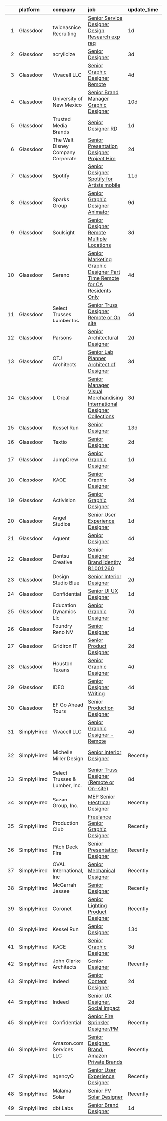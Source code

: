 

|    | platform    | company                            | job                                                                                                                                                                                                                                                                                                                                                                                                                                                                                                                                                                                                                                                                                                                                                                                                                                                                                                                                                                                             | update_time   | location             |
|---:|:------------|:-----------------------------------|:------------------------------------------------------------------------------------------------------------------------------------------------------------------------------------------------------------------------------------------------------------------------------------------------------------------------------------------------------------------------------------------------------------------------------------------------------------------------------------------------------------------------------------------------------------------------------------------------------------------------------------------------------------------------------------------------------------------------------------------------------------------------------------------------------------------------------------------------------------------------------------------------------------------------------------------------------------------------------------------------|:--------------|:---------------------|
|  1 | Glassdoor   | twiceasnice Recruiting             | [Senior Service Designer  Design Research exp req ](https://www.glassdoor.com/partner/jobListing.htm?pos=111&ao=1110586&s=58&guid=00000181e6e60ea0b3da0b230bd2d19a&src=GD_JOB_AD&t=SR&vt=w&ea=1&cs=1_7642e7ca&cb=1657436246013&jobListingId=1007993096743&cpc=1CBFC3E34E2A31FF&jrtk=3-0-1g7jec3m5jrp1801-1g7jec3mhgahd800-f62953fa4d842000--6NYlbfkN0AIiLXtwtv0BDns9BiY4ItblantFozdL6jLmLxNvS8mvpg6Fqe3Yr-xSIwWveCjPvSXHZCClMyabefYk-ZllP3_mUYNcFJNCmRK4ZCYVOBO-qCX7nWRYahLVI2QMN3sxHMQsftuY66r4NJGe6Q6835tiX0Da1emqWt0B3-ISY9tw6IVCvyOqO6SPGgdIUAty_dJxWkMpVSK02CemxX_v52QDdnFxwhotcM9muA735N0ZfkftkHlu2p4E3_mL20XAF5TUt72rMbDqRB0jtn6GK9hx6vhDYLMAH3qz20kHxj4YzL0oxrpcvOy5MmrxBIyAtrR3iPlWu7kSHaZq7bBL73S-KX2LoikqsAEinWljvnSeSnjgV-Llfs9F5YuFblygOFSs2hP5TbE67DLQAJWjIXuRuU4lCvxmc1v-e5oqsPmGCuuJ8UpmV-8-3dlEhMtv8mrgi2DWLB5vZNN0wplTyYlLAdVb3cwi56pG7EN5PROgq7k1dZU_uZtQQ0C6Q3TTqjMLUEnCh0JjQ%3D%3D)                                                                                        | 1d            | New York State       |
|  2 | Glassdoor   | acrylicize                         | [Senior Designer](https://www.glassdoor.com/partner/jobListing.htm?pos=119&ao=1136043&s=58&guid=00000181e6e60ea0b3da0b230bd2d19a&src=GD_JOB_AD&t=SR&vt=w&cs=1_8c0a98dd&cb=1657436246014&jobListingId=1007988509861&jrtk=3-0-1g7jec3m5jrp1801-1g7jec3mhgahd800-58400aceae098f31-)                                                                                                                                                                                                                                                                                                                                                                                                                                                                                                                                                                                                                                                                                                                | 3d            | New York, NY         |
|  3 | Glassdoor   | Vivacell LLC                       | [Senior Graphic Designer   Remote](https://www.glassdoor.com/partner/jobListing.htm?pos=120&ao=1136043&s=58&guid=00000181e6e60ea0b3da0b230bd2d19a&src=GD_JOB_AD&t=SR&vt=w&ea=1&cs=1_80b211da&cb=1657436246014&jobListingId=1007984754838&jrtk=3-0-1g7jec3m5jrp1801-1g7jec3mhgahd800-f0cd729d9d9d2403-)                                                                                                                                                                                                                                                                                                                                                                                                                                                                                                                                                                                                                                                                                          | 4d            | Remote               |
|  4 | Glassdoor   | University of New Mexico           | [Senior Brand Manager   Graphic Designer](https://www.glassdoor.com/partner/jobListing.htm?pos=130&ao=1136043&s=58&guid=00000181e6e60ea0b3da0b230bd2d19a&src=GD_JOB_AD&t=SR&vt=w&cs=1_58bd02d5&cb=1657436246020&jobListingId=1007971207117&jrtk=3-0-1g7jec3m5jrp1801-1g7jec3mhgahd800-3ac1ce1f360261dd-)                                                                                                                                                                                                                                                                                                                                                                                                                                                                                                                                                                                                                                                                                        | 10d           | Albuquerque, NM      |
|  5 | Glassdoor   | Trusted Media Brands               | [Senior Designer  RD](https://www.glassdoor.com/partner/jobListing.htm?pos=117&ao=1136043&s=58&guid=00000181e6e60ea0b3da0b230bd2d19a&src=GD_JOB_AD&t=SR&vt=w&cs=1_4a91fe09&cb=1657436246013&jobListingId=1007993180362&jrtk=3-0-1g7jec3m5jrp1801-1g7jec3mhgahd800-3c2b221159efd9b5-)                                                                                                                                                                                                                                                                                                                                                                                                                                                                                                                                                                                                                                                                                                            | 1d            | Remote               |
|  6 | Glassdoor   | The Walt Disney Company  Corporate | [Senior Presentation Designer  Project Hire ](https://www.glassdoor.com/partner/jobListing.htm?pos=113&ao=1136043&s=58&guid=00000181e6e60ea0b3da0b230bd2d19a&src=GD_JOB_AD&t=SR&vt=w&cs=1_d6ac250c&cb=1657436246013&jobListingId=1007989925388&jrtk=3-0-1g7jec3m5jrp1801-1g7jec3mhgahd800-1de0657edd51646a-)                                                                                                                                                                                                                                                                                                                                                                                                                                                                                                                                                                                                                                                                                    | 2d            | Glendale, CA         |
|  7 | Glassdoor   | Spotify                            | [Senior Designer   Spotify for Artists mobile](https://www.glassdoor.com/partner/jobListing.htm?pos=125&ao=1136043&s=58&guid=00000181e6e60ea0b3da0b230bd2d19a&src=GD_JOB_AD&t=SR&vt=w&cs=1_fadc6ec2&cb=1657436246014&jobListingId=1007968839312&jrtk=3-0-1g7jec3m5jrp1801-1g7jec3mhgahd800-82c7c41dc784247f-)                                                                                                                                                                                                                                                                                                                                                                                                                                                                                                                                                                                                                                                                                   | 11d           | New York, NY         |
|  8 | Glassdoor   | Sparks Group                       | [Senior Graphic Designer   Animator](https://www.glassdoor.com/partner/jobListing.htm?pos=112&ao=1110586&s=58&guid=00000181e6e60ea0b3da0b230bd2d19a&src=GD_JOB_AD&t=SR&vt=w&cs=1_b9242976&cb=1657436246013&jobListingId=1007975315302&cpc=9908D8D4413DBB8A&jrtk=3-0-1g7jec3m5jrp1801-1g7jec3mhgahd800-41725885c2123e6e--6NYlbfkN0CVbIAoVGlVV0muHIzlWY31dYj5hrVkKa7qBWZ-hZn3g-zWnitpxah_RyLopvrEJPKGNVHkP4BEyVMwjuCj-0kQffL8O75YF8LcwRPXfrlfXt27U6ifpEhiEyxhqDiTJ3L5CPoIR8Nex89J0sJcanQJ0W_vFzE4J9zHghBLIUbMvmGiRvbssW_pn9dZu94M6gcYRmFp4KPwbCDWinWLRPMIsDvBWIy6DcDjMNptuRcX1vmmHYLuq6QhsXx849fZf2Gqc6iS81nkGfeYa3rjT0mFLJBf8QZQhsOqTJOglvESF-jXN0T7896EQ9aPH8IJizcKudOT2nbqS_2nqOLz3Z4GQnQi_aruBIDkHlnjNeAEtCPLz5aFGml4RAd8mke72CaIPVF4ECIuw8lguY9k1vuua2_XT7Gg7jFplE2GqHAfBJdkekW4L_7ZfhXWsIJe7auHbdyNuOKKCYwevJ4T0MF7BMM88DJj4NUP0eWYTLO6rH3b5XeWia4mPTyGhe1JMuk%3D)                                                                                                                          | 9d            | McLean, VA           |
|  9 | Glassdoor   | Soulsight                          | [Senior Designer  Remote  Multiple Locations ](https://www.glassdoor.com/partner/jobListing.htm?pos=124&ao=1136043&s=58&guid=00000181e6e60ea0b3da0b230bd2d19a&src=GD_JOB_AD&t=SR&vt=w&ea=1&cs=1_81c802b5&cb=1657436246014&jobListingId=1007988607859&jrtk=3-0-1g7jec3m5jrp1801-1g7jec3mhgahd800-a980c64170e6ccf1-)                                                                                                                                                                                                                                                                                                                                                                                                                                                                                                                                                                                                                                                                              | 3d            | Chicago, IL          |
| 10 | Glassdoor   | Sereno                             | [Senior Marketing Graphic Designer  Part Time  Remote for CA Residents Only ](https://www.glassdoor.com/partner/jobListing.htm?pos=104&ao=1110586&s=58&guid=00000181e6e60ea0b3da0b230bd2d19a&src=GD_JOB_AD&t=SR&vt=w&ea=1&cs=1_e50150c0&cb=1657436246012&jobListingId=1007985634958&cpc=FB7E4A1762AE5BEC&jrtk=3-0-1g7jec3m5jrp1801-1g7jec3mhgahd800-40c671fa3148f82b--6NYlbfkN0CvOeNjp4XLn3k0qM_T7iPcYCHAOtwX2zm7IpN2zDQyNQLlNaZWkEqBRrjuxyApmnEaO8G-Q4jUxbGg5sHk4_cP2TCDV2Rviujf8rXObzkq0my3QX_NGNAWq3dCe3kU2jOEuF_nKQ58vSxI7krOuBgK6sBtPnkm8cw_y_-ppFC54An_y4E3rFWZdo0z6CLC-B7rzHLy5FVFX4UvJUhDCjyX679r9yOfTxA1cvWQBNSfTnzbbeavsSy-Cw08Ng5TAzMlH_I4zAfhQMD5e_tilHCdVCZjfZVgzvwpysWr6QAZbzBL7p59NEgyeUMA0ETNHBbV92-FOwlpfkJZ4ww58vKAbVp7jdiI633tqZO4kPYNImd1dueXNh-5e7zHbcqHjSRUAFjlbpTuydU21Hhaz-v4UbLdM96Wst5bU4sWTSXBOFdQZiRj41OgSHIQDiWCG4sS-ypCs1i3jq5JtCsuNuL2UKeVhacmY3cgiyEDJGzDK-Ak7XOEdZz39k4MndI3UYA%3D)                                                                            | 4d            | California           |
| 11 | Glassdoor   | Select Trusses   Lumber  Inc       | [Senior Truss Designer  Remote or On site ](https://www.glassdoor.com/partner/jobListing.htm?pos=101&ao=1110586&s=58&guid=00000181e6e60ea0b3da0b230bd2d19a&src=GD_JOB_AD&t=SR&vt=w&ea=1&cs=1_8d6632d2&cb=1657436246011&jobListingId=1007985094816&cpc=D297ED79D8873EB5&jrtk=3-0-1g7jec3m5jrp1801-1g7jec3mhgahd800-a5c3f8b0e7056b79--6NYlbfkN0DXVxe0bUwbFl3PDGGse7aMqrdPpcpWmtAPPvmRnbASpa8qtBnPCZduvpHASFIRz6PG7XyAEs38rRhd6nNVDxLz6c-PUnm2qLi20tZJu1mLw7s2UJwfPgWWudFFr8hUOSG2_SDGm-JGy4FWAcukcjFwDFNjTRvNeNfQDAaae6SEdIzt7eRxaMot3UqmqbWIq1KVFEg4lrF0PjLo-WKqYguJzpN1nu5tUHNy2ZXLhVoV4Lhh1_TBKd4ej24zm3YCO4wI0cq-OnqIEQ84wWFv2XbM05SaXTkst7jBJOV5_0NCXMmY6LgV9p7cw9rs75Hks5TPjbR27LvDJ5628AA9gbAWociavyX6ll5K8-JGoD54fSg-sR9qpul7LCgJLSTAiaamibuitw50B8KNHeWdTX5mamkBt8QEXYJwLmt2yFjoCzAjXEPZqmP6dHFLjsq4_--8l3NYI11jhnT2ykS7xg3pEeCW-m6XITwxPGdnrwHUSee6kOa1HdjUb1q23IoiUQFGVtXsp-jC8Ws-sLXQ5vg3)                                                                                            | 4d            | Wisconsin            |
| 12 | Glassdoor   | Parsons                            | [Senior Architectural Designer](https://www.glassdoor.com/partner/jobListing.htm?pos=123&ao=1136043&s=58&guid=00000181e6e60ea0b3da0b230bd2d19a&src=GD_JOB_AD&t=SR&vt=w&cs=1_45dd0054&cb=1657436246014&jobListingId=1007990694536&jrtk=3-0-1g7jec3m5jrp1801-1g7jec3mhgahd800-fed2a0064c405cfe-)                                                                                                                                                                                                                                                                                                                                                                                                                                                                                                                                                                                                                                                                                                  | 2d            | Pasadena, CA         |
| 13 | Glassdoor   | OTJ Architects                     | [Senior Lab Planner  Architect of Designer ](https://www.glassdoor.com/partner/jobListing.htm?pos=103&ao=1110586&s=58&guid=00000181e6e60ea0b3da0b230bd2d19a&src=GD_JOB_AD&t=SR&vt=w&ea=1&cs=1_9abe6b94&cb=1657436246012&jobListingId=1007987224222&cpc=2069669CCECE0501&jrtk=3-0-1g7jec3m5jrp1801-1g7jec3mhgahd800-f1c69911b81cb202--6NYlbfkN0CmZg4QSKlnAlBtvZLeWruftUSSM9GefCzQSlLn2TA7MEL_GYA6XEgAnj2xTUD6teWpNb73O3xxMiPafbgo3kscxrLDSuvW0bFVg9IFcWIdn_8yDOQ14PdtENa41yVGFEsm7SE9CZm44wvi8-cxXaLuAkKWTsTBvDYczObJsi4jE4cp-ayrEvD4UPUSoZa8gzQCyJ7Kgo6K3V0bnSVc6rQq9KXhdUcLCjqxMEEBonOBmU2_lv17LN3TNH7MPhHFsnmExgIxc1RQjED6dpGrfyWmJdjOYouBCB7uufjVu9dEHfclabVdAN9G5sVXaHBHU765BE2z6XfTxuowcvKNqAmE-Zt4jJ0YhFgUDkkIIbN6TDy4r0OiCgsK8elSfx_9wNik37_iP2z47HAfeePfZvvQtgeyoBHngqKUsZbpRpnYhxk7PwGt1FnyStJRPYZTh6FtAi3BcYx61ADLA6YH5_NhGV2jtc3BEILLz2N5lNSEdlOXz9XctgxmxEj2qv3Uqa2-YLJ56Vx7YjO06c5-2o1H3s4aYwNP_68%3D)                                                                             | 3d            | Remote               |
| 14 | Glassdoor   | L Oreal                            | [Senior Manager   Visual Merchandising  International Designer Collections](https://www.glassdoor.com/partner/jobListing.htm?pos=108&ao=1110586&s=58&guid=00000181e6e60ea0b3da0b230bd2d19a&src=GD_JOB_AD&t=SR&vt=w&cs=1_5b9911d0&cb=1657436246012&jobListingId=1007987996524&cpc=F41FEAB56D215062&jrtk=3-0-1g7jec3m5jrp1801-1g7jec3mhgahd800-81686c3843dd23c2--6NYlbfkN0B--xwTx5z5GtX4kwB4PKln9ei78TGhUZ0jXbBonS0qzEhzYeEaBt0GkTPTcdrr5MmTo72xo09vQawouP63GyEP7VGy3QF8EzTOyrqBortTYXS_q6Swdm8NJs7EW_QtXQeXu7nk6-IVHlIBgxJ6KMTNeKrbL9cvrxnn2ius-HS-M4-04eNulGayNv9jjCMr1YqQsagK5G8o9hLr2QCkXGFMMKZreJ1QVinTJDM8naN1hju1Yyj47K9dlLT6OPGHWX413uV3Z_NP6BB7D12UYPDfUtw4S6fcf-yVqwg3CBYyTpozieZbav37wFel7e5YlNlIVwSblDxezD_OhCP8kHHYts4cwFV2caOTu7ppA-gHSM-pob2Rkq-iU8X6ZMN9-pjy5Gt1VxSzS6d0aG0Tr_ItFAxIpt1hL5XEdk3y65PQ5SeT9Do9bOzZzVtNVbUL3GbLXKO3PvWfjFmIDmbpJz1uKDECt89WLBl2zKuAGlDZNih4G7gaz6Ot4IpL6jT4kRjXC7MlXsnKeRJWth2wUbTkuL8BliKyKl4z9XfAEKEbA1l0VlpH3S2GmJ6cfrIX9Y997hJNpVF58ZEfG41jbCIZ) | 3d            | New York, NY         |
| 15 | Glassdoor   | Kessel Run                         | [Senior Designer](https://www.glassdoor.com/partner/jobListing.htm?pos=115&ao=1136043&s=58&guid=00000181e6e60ea0b3da0b230bd2d19a&src=GD_JOB_AD&t=SR&vt=w&ea=1&cs=1_a3e03e22&cb=1657436246013&jobListingId=1007965021797&jrtk=3-0-1g7jec3m5jrp1801-1g7jec3mhgahd800-3d0994334884b52e-)                                                                                                                                                                                                                                                                                                                                                                                                                                                                                                                                                                                                                                                                                                           | 13d           | Boston, MA           |
| 16 | Glassdoor   | Textio                             | [Senior Designer](https://www.glassdoor.com/partner/jobListing.htm?pos=122&ao=1136043&s=58&guid=00000181e6e60ea0b3da0b230bd2d19a&src=GD_JOB_AD&t=SR&vt=w&cs=1_fa116f59&cb=1657436246014&jobListingId=1007991572352&jrtk=3-0-1g7jec3m5jrp1801-1g7jec3mhgahd800-6af88bc4ca8a8344-)                                                                                                                                                                                                                                                                                                                                                                                                                                                                                                                                                                                                                                                                                                                | 2d            | Seattle, WA          |
| 17 | Glassdoor   | JumpCrew                           | [Senior Graphic Designer](https://www.glassdoor.com/partner/jobListing.htm?pos=106&ao=1110586&s=58&guid=00000181e6e60ea0b3da0b230bd2d19a&src=GD_JOB_AD&t=SR&vt=w&ea=1&cs=1_a857dc68&cb=1657436246012&jobListingId=1007992805358&cpc=FA84DF7EA1EC2398&jrtk=3-0-1g7jec3m5jrp1801-1g7jec3mhgahd800-243192bfcfd461f4--6NYlbfkN0AQtx_ZbcKvKqW3YDHuJZyd_TORPk0qHYfTxZ480zqO2-IU98AHDR7KHWuZnTiFMw7VPVtYegh_fxbn6HxJu-7RxNXvEeJr2c2rYLPAwM7M2XW21q_ErhHYHBCcnTG9ma1sgqMy_nTKtWERyLW8MWZ4Ne-0-Js_L2GHBsX8A5ViCN1j_xO80AxitsCwgnDkES-zYpqNca8_U917lpi37D4bYXZG7i2sWDKWdy7yDLlYXFflaw4qkAk8uiyA6SQqiuOpdmeVHrwE1Hr8YgSH-jHRiaQLdMLEX0QIvuA7WWSXhT1yoZ8X3A9Qhj_NaDPwav87ImMD2SsPD8HZXXtI3zXNOKfhyAUcOg4MpmJA4PsTpcxfkTT5LI2wrqEa94S9PF-b6oUnmop5HDS6isw_OcOr5n0lr2_QAO4DQ2ieW726TMNwJsSOUlU2hh2zdV0kVL1A6_7JUNs7uXpi2z3BGZbuk8cwRNHslnZymcRfh5Ax6Q-be2HwEGgLkClpFHUX1OM%3D)                                                                                                                                | 1d            | Nashville, TN        |
| 18 | Glassdoor   | KACE                               | [Senior Graphic Designer](https://www.glassdoor.com/partner/jobListing.htm?pos=118&ao=1136043&s=58&guid=00000181e6e60ea0b3da0b230bd2d19a&src=GD_JOB_AD&t=SR&vt=w&cs=1_47f2f367&cb=1657436246013&jobListingId=1007987905589&jrtk=3-0-1g7jec3m5jrp1801-1g7jec3mhgahd800-12c67a386c31abc1-)                                                                                                                                                                                                                                                                                                                                                                                                                                                                                                                                                                                                                                                                                                        | 3d            | Remote               |
| 19 | Glassdoor   | Activision                         | [Senior Graphic Designer](https://www.glassdoor.com/partner/jobListing.htm?pos=126&ao=1136043&s=58&guid=00000181e6e60ea0b3da0b230bd2d19a&src=GD_JOB_AD&t=SR&vt=w&cs=1_416e9f35&cb=1657436246014&jobListingId=1007989750636&jrtk=3-0-1g7jec3m5jrp1801-1g7jec3mhgahd800-b7120ef8fcea800b-)                                                                                                                                                                                                                                                                                                                                                                                                                                                                                                                                                                                                                                                                                                        | 2d            | Santa Monica, CA     |
| 20 | Glassdoor   | Angel Studios                      | [Senior User Experience Designer](https://www.glassdoor.com/partner/jobListing.htm?pos=121&ao=1136043&s=58&guid=00000181e6e60ea0b3da0b230bd2d19a&src=GD_JOB_AD&t=SR&vt=w&cs=1_a1036b05&cb=1657436246018&jobListingId=1007993463207&jrtk=3-0-1g7jec3m5jrp1801-1g7jec3mhgahd800-1051a6047022953d-)                                                                                                                                                                                                                                                                                                                                                                                                                                                                                                                                                                                                                                                                                                | 1d            | Provo, UT            |
| 21 | Glassdoor   | Aquent                             | [Senior Designer](https://www.glassdoor.com/partner/jobListing.htm?pos=110&ao=1110586&s=58&guid=00000181e6e60ea0b3da0b230bd2d19a&src=GD_JOB_AD&t=SR&vt=w&cs=1_62eac4c7&cb=1657436246013&jobListingId=1007985726472&cpc=FB7E4A1762AE5BEC&jrtk=3-0-1g7jec3m5jrp1801-1g7jec3mhgahd800-5eae8d10c3578c10--6NYlbfkN0DMrcEu7yrtATojKJA7cEzGQ3FdRGWLh0CZQInL4ECGI9gD0Wolx9R2EDT7B77c2cRrcg9sth4dYrRwWPAyJ27XhEM21f7ynAe-vBJ_h2PWjhvp0Y9heGLq-RqeXb4JcID4GIbRAS2sE_NxBKoiXDsOxoIfYVSguOfmYXTS1JTaEIs5HuAnr_885dOCqtZMHRurvNx-KMcLAgsKWwA0wwLpa2XM8ndTTH4XRxT-khaendYQ6-FkLQ_DksmMdLEU_9rr14wAvvq5GYTC7QK05ubtArme6515QETDcToEuviOqQ33nZnBwzG_9D7DlAC9H6yM89mviDb1dHDCD3l_7gMdSUmyKs3g2TRN03O0jgC75K1btvv9-5leF5JEwfyPa7-W5zaVqdBt6x5495l-qbiUXnRdQU74kkaPKpMzzUME7xnXVoKFY2O-J28W1stVcdPj0-iXWDYxcQ%3D%3D)                                                                                                                                                                                               | 4d            | Remote               |
| 22 | Glassdoor   | Dentsu Creative                    | [Senior Designer  Brand Identity  R1001260 ](https://www.glassdoor.com/partner/jobListing.htm?pos=129&ao=1136043&s=58&guid=00000181e6e60ea0b3da0b230bd2d19a&src=GD_JOB_AD&t=SR&vt=w&ea=1&cs=1_e3df6641&cb=1657436246015&jobListingId=1007991672158&jrtk=3-0-1g7jec3m5jrp1801-1g7jec3mhgahd800-2131c59fda9759d4-)                                                                                                                                                                                                                                                                                                                                                                                                                                                                                                                                                                                                                                                                                | 2d            | New York, NY         |
| 23 | Glassdoor   | Design Studio Blue                 | [Senior Interior Designer](https://www.glassdoor.com/partner/jobListing.htm?pos=105&ao=1110586&s=58&guid=00000181e6e60ea0b3da0b230bd2d19a&src=GD_JOB_AD&t=SR&vt=w&cs=1_1be5a0c3&cb=1657436246012&jobListingId=1007990617877&cpc=FDA93C03AE7AED37&jrtk=3-0-1g7jec3m5jrp1801-1g7jec3mhgahd800-ed64296d81ec4500--6NYlbfkN0BJiXhjvhlPnp7nCNnxpXVdZuhNeQWqe_6fX6GJcnmHao5Q1JiVZ5BFQ4QyZVzmVkmVPcyEWSAFubVYSHdcvryv0Xn8PUuzIraayNKBZb5H-OV7kmeR0knd3vMzExJvZXV6F6HNDTvQlyWe-J4gcYTDE6tTs-GzfzrxYaghXMpMBrBK3Sxt_ZPw3rISFkDrI3SNa0yv11M2tPYSDPdDjRxjTsDPVkDhxCgssTiBgafu59slYZNeUFL2Io7T9j09YYyro3zcgOEBsIgLvg9GaGtbwcHiuDFeoXttJZahfyKdU_YZPJ4IsrrUheNHHFfRazKss238OoJwCxaQuqrgmAUFgww4EwtfKKyu2Y712UQuIb7TQyLlJozXxxlxiU-qAYUcXe-38qKvsZQftfKHdXsTlU1obLUy4HSoSvyvZCzZbevOnsZsipJR5_qMj-lWFCUDg1mn4EFHTKzeRAIw2yAl)                                                                                                                                                                                  | 2d            | Atlanta, GA          |
| 24 | Glassdoor   | Confidential                       | [Senior UI UX Designer](https://www.glassdoor.com/partner/jobListing.htm?pos=109&ao=1110586&s=58&guid=00000181e6e60ea0b3da0b230bd2d19a&src=GD_JOB_AD&t=SR&vt=w&cs=1_1016d522&cb=1657436246012&jobListingId=1007992925236&cpc=65CC663E25211861&jrtk=3-0-1g7jec3m5jrp1801-1g7jec3mhgahd800-7c99c5155691577f--6NYlbfkN0CmLsFuTG-Ej8G0sTWg4KNwc3UvEAXcDWGMpq3N_jA-GheXRD-rgNzv9701XGYkYGxmcIhI2g1wxNhxpZtm7a12gfc7vrtCKPyK_Cz0UkhKSPGXipxpr7KJzHg1HjyOqC6Ew8bXHCEfu9sugLQTLMLgWek8W2kR5xUwDyXZ8LQ1dqpG7rislAXrAUVMaeZi-gdseoGmclY0iA_vtOVLExW1zA0zeFkcdH5EicNrqGE0m-qtCFGUvYM5lc-yFrL_we_BMrnas_yn_U5z3sigZ8nwOri5sOCKhZkzh_3cs5ZJQyqJIA0W9ib66_7qp5PSn0MWxLtc8rJMPKYO0mkoiQ9tRcgf5BEmqovA_EJ5USvtqj4q8CKLPKFHsO-3FMgaUzHDI0L5x2Sd-Var73AD3q5sf8I-3c5rT8y4VJ9vliv9EyKgLt19xkip13kHSgaKaxn2rVpLi_ypOPTCOoOtiq0mUxmCsBvbuf99NMsd64OhiKNWJ2DAu-U5qHu3WhL0EDJp9yQt7sAJiZsFD_MMPMTb-VT0jmJMiVfrGUwMZSvIpPs6L0eSV2BUsvoJ7YVxpX8Ybmi4Pi5_7R3M20s-JheYyrMiJX8zeqSm7s0RhznEvrIphAL7l-2h50FhB2dOuEY%3D)       | 1d            | Castle Rock, CO      |
| 25 | Glassdoor   | Education Dynamics Llc             | [Senior Graphic Designer](https://www.glassdoor.com/partner/jobListing.htm?pos=102&ao=1110586&s=58&guid=00000181e6e60ea0b3da0b230bd2d19a&src=GD_JOB_AD&t=SR&vt=w&cs=1_45b34fa1&cb=1657436246011&jobListingId=1007978804793&cpc=FAE5E775D180B2FB&jrtk=3-0-1g7jec3m5jrp1801-1g7jec3mhgahd800-0e18b2060813079b--6NYlbfkN0Dtahjid_k1maPR8Uq8ZOfdwDAF0TanZFG__VSd_-sjnf9j5ttr_S3DctbCj1q8FQtjpXdYEUYwacX8I7KkRF4Ucnoi-jciD-JbNP-LbC-H-pFHpq85QZQXUecyyJ7HkbdzG20lXI-mYY6sF2rAMTldy0k6e5gDsLiUE6kJglixL_jQuKRw17K1L5D1DxJyGfCMMmG0T-wl74Mx2esqf_9Dwhk-2TOZ69xMSCOaakSaEx5pNL4NZpPe5Q86ZVpMIcbwE7Sd9KjWjmHan9ldpSOZti9YCpAgu4J1DNQ1ZivgZzdznc-vqernfK-ta4WGlSLA6S2wWbiDI6CIT_bN1Ur0mxmM-4Ko55RPLG_SEN4EKxCkvaI7aiOxPp7cMVi7dK1uWWYpBe_YymHWTjb6aVA6oaj-Majml0L4uhoGYGk6gQbryEwGl5ZYzi5Kyth95ufTBERmmQeMR28NHfBnMO4xvWQWTdylUJ632CSJ9keY9-LZl_QI6DUjNqf7h7u2lgvjL11Y6yZwffnRIdNnMm8gTScKk-dr2fJRMExeC6Elc4NZd2xL3-36nR3xKwGe-B3u6_XS5uMXhg5N1YmL1q0iOTGyOK1OmzB-AojY3bhC9EQy2kXd5NlY)                   | 7d            | Remote               |
| 26 | Glassdoor   | Foundry   Reno  NV                 | [Senior Designer](https://www.glassdoor.com/partner/jobListing.htm?pos=116&ao=1136043&s=58&guid=00000181e6e60ea0b3da0b230bd2d19a&src=GD_JOB_AD&t=SR&vt=w&ea=1&cs=1_f19b55bd&cb=1657436246013&jobListingId=1007992995919&jrtk=3-0-1g7jec3m5jrp1801-1g7jec3mhgahd800-d7282131bd03058a-)                                                                                                                                                                                                                                                                                                                                                                                                                                                                                                                                                                                                                                                                                                           | 1d            | Remote               |
| 27 | Glassdoor   | Gridiron IT                        | [Senior Product Designer](https://www.glassdoor.com/partner/jobListing.htm?pos=107&ao=1110586&s=58&guid=00000181e6e60ea0b3da0b230bd2d19a&src=GD_JOB_AD&t=SR&vt=w&ea=1&cs=1_ea1e016a&cb=1657436246013&jobListingId=1007990188289&cpc=8795CF9063CD573D&jrtk=3-0-1g7jec3m5jrp1801-1g7jec3mhgahd800-a5bba3c036ae9ce7--6NYlbfkN0CTHA6cd59lXtQJ-DuZtBHQsSjOn019HaVEc20FtZol1_8bPJW14iotuMuGn0biAaGjGbWMD1iUwMfsFXl4HQjg3EEvJbTzHhdgWMBzU2H7-h0aCVTT3-BPRTV7xDe2is1V9irvKZmKCCujEF73l3WZ_e41-aSlrfOCVT7gDsqUffF2BwNopwxkK7vQE9xQPSGz3SbLgrfB-iS0lb8aaI8QemAgjDWmP5zUKOwQYX8qUfQSaw5qgzeHwxNxmNihKYsxXLrecFdeO3oQd2tm8uccwWUOeHlplJLE17ArpmB4UplO_zPARglII2vNhXu-5xtr3cKVFGzz79ytOxVORZPToQKQA-NtC3EdohziUJ-jZ4RbvJJBtxr-zV6Hih8ZRvUbraxEU1xcGllMmbo0X1klpw1Rj9Hp1GoCGylgjVUfrNTkaCkybBllkN-3-5Kt69mYypQSJKfouX6u8muSXB1jhxpoyOtUC-Tam3BNmxMXgI3d612Ag9sAckCXGnmLs1b2vEN1_xfwcQ%3D%3D)                                                                                                                  | 2d            | Remote               |
| 28 | Glassdoor   | Houston Texans                     | [Senior Graphic Designer](https://www.glassdoor.com/partner/jobListing.htm?pos=114&ao=1136043&s=58&guid=00000181e6e60ea0b3da0b230bd2d19a&src=GD_JOB_AD&t=SR&vt=w&ea=1&cs=1_0b385fe4&cb=1657436246013&jobListingId=1007985385802&jrtk=3-0-1g7jec3m5jrp1801-1g7jec3mhgahd800-7157d8e766942b94-)                                                                                                                                                                                                                                                                                                                                                                                                                                                                                                                                                                                                                                                                                                   | 4d            | Houston, TX          |
| 29 | Glassdoor   | IDEO                               | [Senior Designer   Writing](https://www.glassdoor.com/partner/jobListing.htm?pos=128&ao=1136043&s=58&guid=00000181e6e60ea0b3da0b230bd2d19a&src=GD_JOB_AD&t=SR&vt=w&cs=1_f637fd81&cb=1657436246015&jobListingId=1007986097858&jrtk=3-0-1g7jec3m5jrp1801-1g7jec3mhgahd800-05c25f7823e9c5db-)                                                                                                                                                                                                                                                                                                                                                                                                                                                                                                                                                                                                                                                                                                      | 4d            | Cambridge, MA        |
| 30 | Glassdoor   | EF Go Ahead Tours                  | [Senior Production Designer](https://www.glassdoor.com/partner/jobListing.htm?pos=127&ao=1136043&s=58&guid=00000181e6e60ea0b3da0b230bd2d19a&src=GD_JOB_AD&t=SR&vt=w&cs=1_e56d6757&cb=1657436246015&jobListingId=1007987586901&jrtk=3-0-1g7jec3m5jrp1801-1g7jec3mhgahd800-99fad3d6e7b48ee4-)                                                                                                                                                                                                                                                                                                                                                                                                                                                                                                                                                                                                                                                                                                     | 3d            | Cambridge, MA        |
| 31 | SimplyHired | Vivacell LLC                       | [Senior Graphic Designer - Remote](https://www.simplyhired.com/job/pa9tRsWcYh8Sbm5rK54eS2bC7kXYHpAEO5UMlwIfadcdUWhFMxBBMw?q=senior+designer)                                                                                                                                                                                                                                                                                                                                                                                                                                                                                                                                                                                                                                                                                                                                                                                                                                                    | 4d            | Remote               |
| 32 | SimplyHired | Michelle Miller Design             | [Senior Interior Designer](https://www.simplyhired.com/job/Sys27llYxhHd2Iu__rvU_izDDcx-fz8jwbDpbCIOLy5Dr_B0O3v-Mg?q=senior+designer)                                                                                                                                                                                                                                                                                                                                                                                                                                                                                                                                                                                                                                                                                                                                                                                                                                                            | Recently      | Saint Petersburg, FL |
| 33 | SimplyHired | Select Trusses & Lumber, Inc.      | [Senior Truss Designer (Remote or On-site)](https://www.simplyhired.com/job/3iUoll7iiQNjWAiiF0iuMg1aQNNVosHpycpbfS89ktZqzklLHT6W6g?q=senior+designer)                                                                                                                                                                                                                                                                                                                                                                                                                                                                                                                                                                                                                                                                                                                                                                                                                                           | 8d            | Remote +1 location   |
| 34 | SimplyHired | Sazan Group, Inc.                  | [MEP Senior Electrical Designer](https://www.simplyhired.com/job/SwdumVZzOq8fLFZDUFgnemgvlM40NMPrA3TLPTFsBLPp6kejTdNT6g?q=senior+designer)                                                                                                                                                                                                                                                                                                                                                                                                                                                                                                                                                                                                                                                                                                                                                                                                                                                      | Recently      | Seattle, WA          |
| 35 | SimplyHired | Production Club                    | [Freelance Senior Graphic Designer](https://www.simplyhired.com/job/VgjzTWV6uvmR7MSl2Js5dxRP-ImieVRAGMuKvUIK10gubMZO8bqfLA?q=senior+designer)                                                                                                                                                                                                                                                                                                                                                                                                                                                                                                                                                                                                                                                                                                                                                                                                                                                   | Recently      | Remote               |
| 36 | SimplyHired | Pitch Deck Fire                    | [Senior Presentation Designer](https://www.simplyhired.com/job/jYNTnV-puvkSD-LiXWowLCQsrIrlIgUc9XdxbeCKV4VMJpASc_8p9Q?q=senior+designer)                                                                                                                                                                                                                                                                                                                                                                                                                                                                                                                                                                                                                                                                                                                                                                                                                                                        | Recently      | Remote               |
| 37 | SimplyHired | OVAL International, Inc            | [Senior Mechanical Designer](https://www.simplyhired.com/job/YBU7LcuIvnSqfh1Q6Q0ubtrrTJWfxn-xp_oE0s-G-ZgU7z8fk5f24A?q=senior+designer)                                                                                                                                                                                                                                                                                                                                                                                                                                                                                                                                                                                                                                                                                                                                                                                                                                                          | Recently      | Hoquiam, WA          |
| 38 | SimplyHired | McGarrah Jessee                    | [Senior Designer](https://www.simplyhired.com/job/YkNAnD6yDFNWYo2boxGUequDZuY2tH8aA3ZC2eAhvbcVmbZhKFgEWA?q=senior+designer)                                                                                                                                                                                                                                                                                                                                                                                                                                                                                                                                                                                                                                                                                                                                                                                                                                                                     | Recently      | Remote               |
| 39 | SimplyHired | Coronet                            | [Senior Lighting Product Designer](https://www.simplyhired.com/job/RfGhSWtuJ_lg6SsxwQD_ajD3-LAV4Tdv2X1UfMnbVnV2FPULJvEhtw?q=senior+designer)                                                                                                                                                                                                                                                                                                                                                                                                                                                                                                                                                                                                                                                                                                                                                                                                                                                    | Recently      | Totowa, NJ           |
| 40 | SimplyHired | Kessel Run                         | [Senior Designer](https://www.simplyhired.com/job/hpSMTk1063tZVaAq1s2B6tXqLqo4_aVZ90iT2M0dbLgHO82W-wmRBA?q=senior+designer)                                                                                                                                                                                                                                                                                                                                                                                                                                                                                                                                                                                                                                                                                                                                                                                                                                                                     | 13d           | Boston, MA           |
| 41 | SimplyHired | KACE                               | [Senior Graphic Designer](https://www.simplyhired.com/job/HV2ooZaV_onjd3Lga9st8xny91RtCErdf2dRlMDiXJGh2OHwfxBn0w?q=senior+designer)                                                                                                                                                                                                                                                                                                                                                                                                                                                                                                                                                                                                                                                                                                                                                                                                                                                             | 3d            | Remote               |
| 42 | SimplyHired | John Clarke Architects             | [Senior Designer](https://www.simplyhired.com/job/MYC91eBeQc2OYt3IeMGWBH6wpnZ8rSAQfasNxR0audAkF-Q56TT7HQ?q=senior+designer)                                                                                                                                                                                                                                                                                                                                                                                                                                                                                                                                                                                                                                                                                                                                                                                                                                                                     | Recently      | Sausalito, CA        |
| 43 | SimplyHired | Indeed                             | [Senior Content Designer](https://www.simplyhired.com/job/5mUNLnSW5KuUJG0m3w3_7OP_HTrUd3IGXcD0ICzf8nwS5pd3YUdrNw?q=senior+designer)                                                                                                                                                                                                                                                                                                                                                                                                                                                                                                                                                                                                                                                                                                                                                                                                                                                             | 2d            | United States        |
| 44 | SimplyHired | Indeed                             | [Senior UX Designer, Social Impact](https://www.simplyhired.com/job/GiGRi5iuiuBeoD30_ioZiTz_a-0SdgIcI9BCyjIqkpNMoSRMxP3QUQ?q=senior+designer)                                                                                                                                                                                                                                                                                                                                                                                                                                                                                                                                                                                                                                                                                                                                                                                                                                                   | 2d            | United States        |
| 45 | SimplyHired | Confidential                       | [Senior Fire Sprinkler Designer/PM](https://www.simplyhired.com/job/Qpimr_k2kSdCQKbKj6Clj6gy3BtvIRm4VxREu-soLH3_3JdoG6TpAA?q=senior+designer)                                                                                                                                                                                                                                                                                                                                                                                                                                                                                                                                                                                                                                                                                                                                                                                                                                                   | Recently      | Marietta, GA         |
| 46 | SimplyHired | Amazon.com Services LLC            | [Senior Designer, Brand, Amazon Private Brands](https://www.simplyhired.com/job/jbR_pkGK3AQCPHTt8AdR8pYdEZRGa1fLDkod11wpGOiHPJHoiC7wOw?q=senior+designer)                                                                                                                                                                                                                                                                                                                                                                                                                                                                                                                                                                                                                                                                                                                                                                                                                                       | Recently      | Remote               |
| 47 | SimplyHired | agencyQ                            | [Senior User Experience Designer](https://www.simplyhired.com/job/cIDtvicOoH53aMYEP0Ljm-akwv5PTKqGSpFWDKdyocaD4666RjrRkA?q=senior+designer)                                                                                                                                                                                                                                                                                                                                                                                                                                                                                                                                                                                                                                                                                                                                                                                                                                                     | Recently      | Bethesda, MD         |
| 48 | SimplyHired | Malama Solar                       | [Senior PV Solar Designer](https://www.simplyhired.com/job/DgULYuPyKlhbI7DLpvVZTzkyE6Wp7-5IjFp_0dRbXl__Ct2pYc50IQ?q=senior+designer)                                                                                                                                                                                                                                                                                                                                                                                                                                                                                                                                                                                                                                                                                                                                                                                                                                                            | Recently      | Honolulu, HI         |
| 49 | SimplyHired | dbt Labs                           | [Senior Brand Designer](https://www.simplyhired.com/job/pdBGthDl-Zpn6ViGbdKHF6gphNPK_5IW6l1_5gzl6DKK3wiZwtz5DQ?q=senior+designer)                                                                                                                                                                                                                                                                                                                                                                                                                                                                                                                                                                                                                                                                                                                                                                                                                                                               | 1d            | United States        |